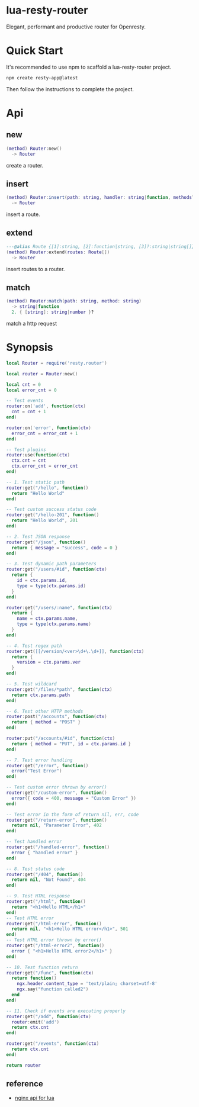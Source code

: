 # lua-resty-router

Elegant, performant and productive router for Openresty.

# Quick Start

It's recommended to use npm to scaffold a lua-resty-router project.

```bash
npm create resty-app@latest
```
Then follow the instructions to complete the project.

# Api

## new

```lua
(method) Router:new()
  -> Router
```

create a router.

## insert

```lua
(method) Router:insert(path: string, handler: string|function, methods?: string|string[])
  -> Router
```

insert a route.

## extend

```lua
---@alias Route {[1]:string, [2]:function|string, [3]?:string|string[]}
(method) Router:extend(routes: Route[])
  -> Router
```

insert routes to a router.

## match

```lua
(method) Router:match(path: string, method: string)
  -> string|function
  2. { [string]: string|number }?
```

match a http request

# Synopsis

```lua
local Router = require('resty.router')

local router = Router:new()

local cnt = 0
local error_cnt = 0

-- Test events
router:on('add', function(ctx)
  cnt = cnt + 1
end)

router:on('error', function(ctx)
  error_cnt = error_cnt + 1
end)

-- Test plugins
router:use(function(ctx)
  ctx.cnt = cnt
  ctx.error_cnt = error_cnt
end)

-- 1. Test static path
router:get("/hello", function()
  return "Hello World"
end)

-- Test custom success status code
router:get("/hello-201", function()
  return "Hello World", 201
end)

-- 2. Test JSON response
router:get("/json", function()
  return { message = "success", code = 0 }
end)

-- 3. Test dynamic path parameters
router:get("/users/#id", function(ctx)
  return {
    id = ctx.params.id,
    type = type(ctx.params.id)
  }
end)

router:get("/users/:name", function(ctx)
  return {
    name = ctx.params.name,
    type = type(ctx.params.name)
  }
end)

-- 4. Test regex path
router:get([[/version/<ver>\d+\.\d+]], function(ctx)
  return {
    version = ctx.params.ver
  }
end)

-- 5. Test wildcard
router:get("/files/*path", function(ctx)
  return ctx.params.path
end)

-- 6. Test other HTTP methods
router:post("/accounts", function(ctx)
  return { method = "POST" }
end)

router:put("/accounts/#id", function(ctx)
  return { method = "PUT", id = ctx.params.id }
end)

-- 7. Test error handling
router:get("/error", function()
  error("Test Error")
end)

-- Test custom error thrown by error()
router:get("/custom-error", function()
  error({ code = 400, message = "Custom Error" })
end)

-- Test error in the form of return nil, err, code
router:get("/return-error", function()
  return nil, "Parameter Error", 402
end)

-- Test handled error
router:get("/handled-error", function()
  error { "handled error" }
end)

-- 8. Test status code
router:get("/404", function()
  return nil, "Not Found", 404
end)

-- 9. Test HTML response
router:get("/html", function()
  return "<h1>Hello HTML</h1>"
end)
-- Test HTML error
router:get("/html-error", function()
  return nil, "<h1>Hello HTML error</h1>", 501
end)
-- Test HTML error thrown by error()
router:get("/html-error2", function()
  error { "<h1>Hello HTML error2</h1>" }
end)

-- 10. Test function return
router:get("/func", function(ctx)
  return function()
    ngx.header.content_type = 'text/plain; charset=utf-8'
    ngx.say("function called2")
  end
end)

-- 11. Check if events are executing properly
router:get("/add", function(ctx)
  router:emit('add')
  return ctx.cnt
end)

router:get("/events", function(ctx)
  return ctx.cnt
end)

return router

```
## reference

- [nginx api for lua](https://github.com/openresty/lua-nginx-module?tab=readme-ov-file#nginx-api-for-lua)
